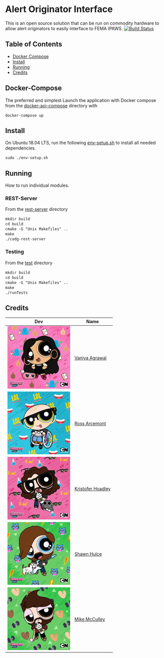 # Alert Originator Interface  

This is an open source solution that can be run on commodity hardware to allow alert originators to easily interface to FEMA IPAWS. [![Build Status](https://api.travis-ci.org/OS-WASABI/AOI.svg?branch=dev)](https://travis-ci.org/OS-WASABI/AOI)

## Table of Contents
* [Docker Compose](#docker-compose)
* [Install](#install)
* [Running](#running)
* [Credits](#credits)

## Docker-Compose
The preferred and simplest 
Launch the application with Docker compose from the [docker-aoi-compose](docker-aoi-compose) directory with
```
docker-compose up
```

## Install
On Ubuntu 18.04 LTS, run the following [env-setup.sh](docker-test-env/env-setup.sh) to install all needed dependencies.
```
sudo ./env-setup.sh
```
## Running
How to run individual modules.
### REST-Server
From the [rest-server](rest-server) directory
```
mkdir build
cd build
cmake -G "Unix Makefiles" ..
make
./cadg-rest-server
```
### Testing
From the [test](test) directory
```
mkdir build
cd build
cmake -G "Unix Makefiles" ..
make
./runTests
```

## Credits
Dev | Name
-------|------
<img src="./img/vaniya.png" width="200" height="200"> | [Vaniya Agrawal](https://github.com/vsagrawal0)
<img src="./img/ross.png" width="200" height="200"> | [Ross Arcemont](https://github.com/SilverStar07)
<img src="./img/kris.png" width="200" height="200"> | [Kristofer Hoadley](https://github.com/kchoadley)
<img src="./img/shawn.jpg" width="200" height="200"> | [Shawn Hulce](https://github.com/SHulce)
<img src="./img/mike.png" width="200" height="200"> | [Mike McCulley](https://github.com/ASUMike)